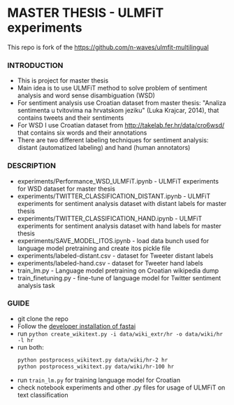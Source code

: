 # MASTER THESIS - ULMFiT experiments
This repo is fork of the https://github.com/n-waves/ulmfit-multilingual
### INTRODUCTION
- This is project for master thesis
- Main idea is to use ULMFiT method to solve problem of sentiment analysis and word sense disambiguation (WSD)
- For sentiment analysis use Croatian dataset from master thesis: "Analiza sentimenta u tvitovima na
hrvatskom jeziku" (Luka Krajcar, 2014), that contains tweets and their sentiments
- For WSD I use Croatian dataset from http://takelab.fer.hr/data/cro6wsd/ that contains six words and their annotations
- There are two different labeling techniques for sentiment analysis: distant (automatized labeling) and hand (human annotators)

### DESCRIPTION
- experiments/Performance_WSD_ULMFiT.ipynb	- ULMFiT experiments for WSD dataset for master thesis
- experiments/TWITTER_CLASSIFICATION_DISTANT.ipynb - ULMFiT experiments for sentiment analysis dataset with distant labels for master thesis
- experiments/TWITTER_CLASSIFICATION_HAND.ipynb - ULMFiT experiments for sentiment analysis dataset with hand labels for master thesis
- experiments/SAVE_MODEL_ITOS.ipynb - load data bunch used for language model pretraining and create itos pickle file
- experiments/labeled-distant.csv - dataset for Tweeter distant labels
- experiments/labeled-hand.csv - dataset for Tweeter hand labels
- train_lm.py - Language model pretraining on Croatian wikipedia dump
- train_finetuning.py - fine-tune of language model for Twitter sentiment analysis task

### GUIDE
- git clone the repo
- Follow the [developer installation of fastai](https://github.com/fastai/fastai#developer-install)
- run `python create_wikitext.py -i data/wiki_extr/hr -o data/wiki/hr -l hr`
- run both:
    ```bash
    python postprocess_wikitext.py data/wiki/hr-2 hr
    python postprocess_wikitext.py data/wiki/hr-100 hr
    ```
- run `train_lm.py` for training language model for Croatian
- check notebook experiments and other .py files for usage of ULMFiT on text classification